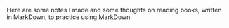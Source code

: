 Here are some notes I made and some thoughts on reading books, written in MarkDown, to practice using MarkDown.
